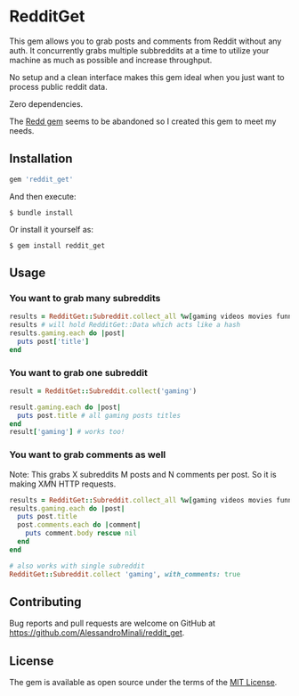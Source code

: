 # RedditGet

This gem allows you to grab posts and comments from Reddit without any auth.
It concurrently grabs multiple subbreddits at a time to utilize your machine as much as possible and increase throughput.

No setup and a clean interface makes this gem ideal when you just want to process public reddit data.

Zero dependencies.

The [Redd gem](https://github.com/avinashbot/redd) seems to be abandoned so I created this gem to meet my needs.

## Installation

```ruby
gem 'reddit_get'
```

And then execute:

    $ bundle install

Or install it yourself as:

    $ gem install reddit_get

## Usage

### You want to grab many subreddits
```ruby
results = RedditGet::Subreddit.collect_all %w[gaming videos movies funny]
results # will hold RedditGet::Data which acts like a hash
results.gaming.each do |post|
  puts post['title']
end
```

### You want to grab one subreddit
```ruby
result = RedditGet::Subreddit.collect('gaming')

result.gaming.each do |post|
  puts post.title # all gaming posts titles
end
result['gaming'] # works too!
```

### You want to grab comments as well
Note: This grabs X subreddits M posts and N comments per post. So it is making X*M*N HTTP requests.
```ruby
results = RedditGet::Subreddit.collect_all %w[gaming videos movies funny], with_comments: true
results.gaming.each do |post|
  puts post.title
  post.comments.each do |comment|
    puts comment.body rescue nil
  end
end

# also works with single subreddit
RedditGet::Subreddit.collect 'gaming', with_comments: true
```

## Contributing

Bug reports and pull requests are welcome on GitHub at https://github.com/AlessandroMinali/reddit_get.

## License

The gem is available as open source under the terms of the [MIT License](https://opensource.org/licenses/MIT).
